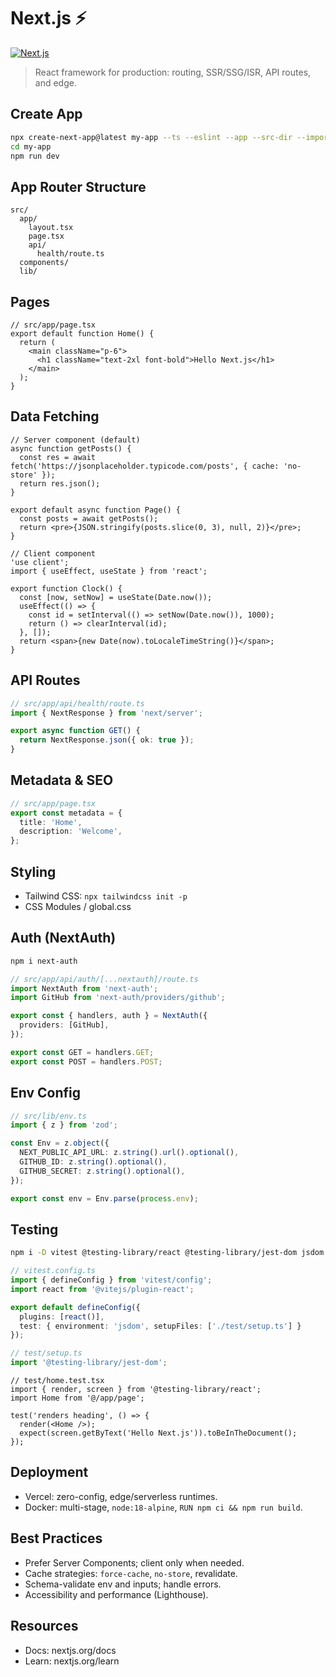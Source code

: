 # Next.js ⚡

[![Next.js](https://img.shields.io/badge/Next.js-React%20Framework-black)](https://nextjs.org/)

> React framework for production: routing, SSR/SSG/ISR, API routes, and edge.

## Create App
```bash
npx create-next-app@latest my-app --ts --eslint --app --src-dir --import-alias '@/*'
cd my-app
npm run dev
```

## App Router Structure
```
src/
  app/
    layout.tsx
    page.tsx
    api/
      health/route.ts
  components/
  lib/
```

## Pages
```tsx
// src/app/page.tsx
export default function Home() {
  return (
    <main className="p-6">
      <h1 className="text-2xl font-bold">Hello Next.js</h1>
    </main>
  );
}
```

## Data Fetching
```tsx
// Server component (default)
async function getPosts() {
  const res = await fetch('https://jsonplaceholder.typicode.com/posts', { cache: 'no-store' });
  return res.json();
}

export default async function Page() {
  const posts = await getPosts();
  return <pre>{JSON.stringify(posts.slice(0, 3), null, 2)}</pre>;
}
```

```tsx
// Client component
'use client';
import { useEffect, useState } from 'react';

export function Clock() {
  const [now, setNow] = useState(Date.now());
  useEffect(() => {
    const id = setInterval(() => setNow(Date.now()), 1000);
    return () => clearInterval(id);
  }, []);
  return <span>{new Date(now).toLocaleTimeString()}</span>;
}
```

## API Routes
```ts
// src/app/api/health/route.ts
import { NextResponse } from 'next/server';

export async function GET() {
  return NextResponse.json({ ok: true });
}
```

## Metadata & SEO
```ts
// src/app/page.tsx
export const metadata = {
  title: 'Home',
  description: 'Welcome',
};
```

## Styling
- Tailwind CSS: `npx tailwindcss init -p`
- CSS Modules / global.css

## Auth (NextAuth)
```bash
npm i next-auth
```

```ts
// src/app/api/auth/[...nextauth]/route.ts
import NextAuth from 'next-auth';
import GitHub from 'next-auth/providers/github';

export const { handlers, auth } = NextAuth({
  providers: [GitHub],
});

export const GET = handlers.GET;
export const POST = handlers.POST;
```

## Env Config
```ts
// src/lib/env.ts
import { z } from 'zod';

const Env = z.object({
  NEXT_PUBLIC_API_URL: z.string().url().optional(),
  GITHUB_ID: z.string().optional(),
  GITHUB_SECRET: z.string().optional(),
});

export const env = Env.parse(process.env);
```

## Testing
```bash
npm i -D vitest @testing-library/react @testing-library/jest-dom jsdom
```

```ts
// vitest.config.ts
import { defineConfig } from 'vitest/config';
import react from '@vitejs/plugin-react';

export default defineConfig({
  plugins: [react()],
  test: { environment: 'jsdom', setupFiles: ['./test/setup.ts'] }
});
```

```ts
// test/setup.ts
import '@testing-library/jest-dom';
```

```tsx
// test/home.test.tsx
import { render, screen } from '@testing-library/react';
import Home from '@/app/page';

test('renders heading', () => {
  render(<Home />);
  expect(screen.getByText('Hello Next.js')).toBeInTheDocument();
});
```

## Deployment
- Vercel: zero-config, edge/serverless runtimes.
- Docker: multi-stage, `node:18-alpine`, `RUN npm ci && npm run build`.

## Best Practices
- Prefer Server Components; client only when needed.
- Cache strategies: `force-cache`, `no-store`, revalidate.
- Schema-validate env and inputs; handle errors.
- Accessibility and performance (Lighthouse).

## Resources
- Docs: nextjs.org/docs
- Learn: nextjs.org/learn

